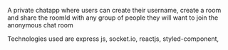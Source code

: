 
A private chatapp where users can create their  username, create a room and share the roomId with any group of people they will want to join the anonymous chat room


Technologies used are express js, socket.io, reactjs, styled-component,
